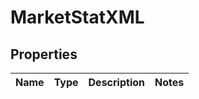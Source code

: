 
# MarketStatXML

## Properties
Name | Type | Description | Notes
------------ | ------------- | ------------- | -------------



